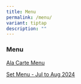 ```yaml
---
title: Menu
permalink: /menu/
variant: tiptap
description: ""
---
```

<h3>Menu</h3>
<p><a href="/files/Full_Menu_Bottle_Tree_Restaurant.pdf" rel="noopener noreferrer nofollow" target="_blank">Ala Carte Menu</a>
</p>
<p><a href="/files/Set_Menu_Jul_Aug_2024.pdf" rel="noopener noreferrer nofollow" target="_blank">Set Menu - Jul to Aug 2024</a>
</p>